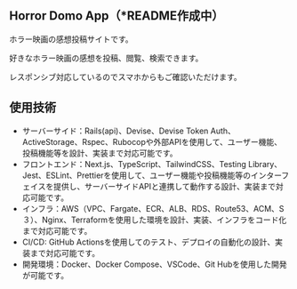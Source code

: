## Horror Domo App（*README作成中）
ホラー映画の感想投稿サイトです。

好きなホラー映画の感想を投稿、閲覧、検索できます。

レスポンシブ対応しているのでスマホからもご確認いただけます。

## 使用技術
- サーバーサイド：Rails(api)、Devise、Devise Token Auth、ActiveStorage、Rspec、Rubocopや外部APIを使用して、ユーザー機能、投稿機能等を設計、実装まで対応可能です。
- フロントエンド：Next.js、TypeScript、TailwindCSS、Testing Library、Jest、ESLint、Prettierを使用して、ユーザー機能や投稿機能等のインターフェイスを提供し、サーバーサイドAPIと連携して動作する設計、実装まで対応可能です。
- インフラ：AWS（VPC、Fargate、ECR、ALB、RDS、Route53、ACM、S３）、Nginx、Terraformを使用した環境を設計、実装、インフラをコード化まで対応可能です。
- CI/CD: GitHub Actionsを使用してのテスト、デプロイの自動化の設計、実装まで対応可能です。
- 開発環境：Docker、Docker Compose、VSCode、Git Hubを使用した開発が可能です。

